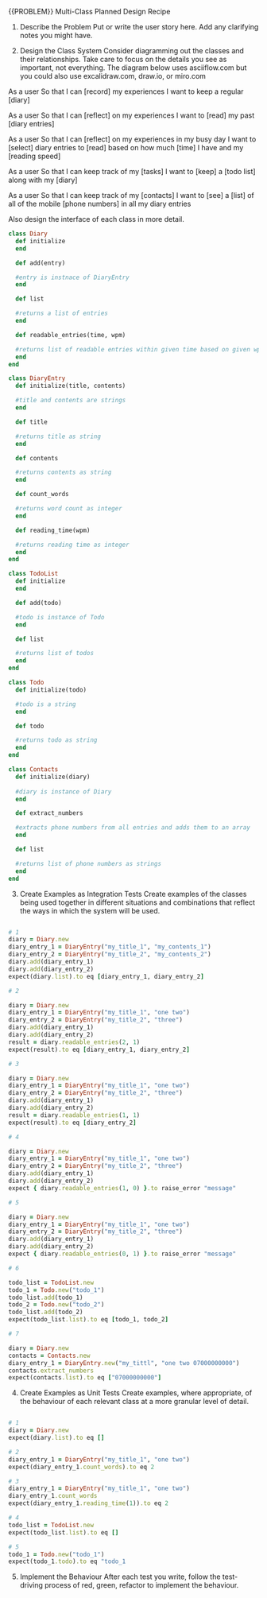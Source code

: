 {{PROBLEM}} Multi-Class Planned Design Recipe
1. Describe the Problem
Put or write the user story here. Add any clarifying notes you might have.

2. Design the Class System
Consider diagramming out the classes and their relationships. Take care to focus on the details you see as important, not everything. The diagram below uses asciiflow.com but you could also use excalidraw.com, draw.io, or miro.com

As a user
So that I can [record] my experiences
I want to keep a regular [diary]

As a user
So that I can [reflect] on my experiences
I want to [read] my past [diary entries]

As a user
So that I can [reflect] on my experiences in my busy day
I want to [select] diary entries to [read] based on how much [time] I have and my [reading speed]

As a user
So that I can keep track of my [tasks]
I want to [keep] a [todo list] along with my [diary]

As a user
So that I can keep track of my [contacts]
I want to [see] a [list] of all of the mobile [phone numbers] in all my diary entries

Also design the interface of each class in more detail.

```ruby
class Diary
  def initialize
  end

  def add(entry)

  #entry is instnace of DiaryEntry
  end

  def list

  #returns a list of entries
  end

  def readable_entries(time, wpm)

  #returns list of readable entries within given time based on given wpm
  end
end

class DiaryEntry
  def initialize(title, contents)

  #title and contents are strings
  end

  def title

  #returns title as string
  end

  def contents

  #returns contents as string
  end

  def count_words

  #returns word count as integer
  end

  def reading_time(wpm)

  #returns reading time as integer
  end
end

class TodoList
  def initialize
  end

  def add(todo)

  #todo is instance of Todo
  end

  def list

  #returns list of todos
  end
end

class Todo
  def initialize(todo)

  #todo is a string
  end

  def todo

  #returns todo as string
  end
end

class Contacts
  def initialize(diary)
  
  #diary is instance of Diary
  end

  def extract_numbers

  #extracts phone numbers from all entries and adds them to an array
  end

  def list

  #returns list of phone numbers as strings
  end
end
```
3. Create Examples as Integration Tests
Create examples of the classes being used together in different situations and combinations that reflect the ways in which the system will be used.

```ruby

# 1
diary = Diary.new
diary_entry_1 = DiaryEntry("my_title_1", "my_contents_1")
diary_entry_2 = DiaryEntry("my_title_2", "my_contents_2")
diary.add(diary_entry_1)
diary.add(diary_entry_2)
expect(diary.list).to eq [diary_entry_1, diary_entry_2]

# 2

diary = Diary.new
diary_entry_1 = DiaryEntry("my_title_1", "one two")
diary_entry_2 = DiaryEntry("my_title_2", "three")
diary.add(diary_entry_1)
diary.add(diary_entry_2)
result = diary.readable_entries(2, 1)
expect(result).to eq [diary_entry_1, diary_entry_2]

# 3

diary = Diary.new
diary_entry_1 = DiaryEntry("my_title_1", "one two")
diary_entry_2 = DiaryEntry("my_title_2", "three")
diary.add(diary_entry_1)
diary.add(diary_entry_2)
result = diary.readable_entries(1, 1)
expect(result).to eq [diary_entry_2]

# 4

diary = Diary.new
diary_entry_1 = DiaryEntry("my_title_1", "one two")
diary_entry_2 = DiaryEntry("my_title_2", "three")
diary.add(diary_entry_1)
diary.add(diary_entry_2)
expect { diary.readable_entries(1, 0) }.to raise_error "message"

# 5

diary = Diary.new
diary_entry_1 = DiaryEntry("my_title_1", "one two")
diary_entry_2 = DiaryEntry("my_title_2", "three")
diary.add(diary_entry_1)
diary.add(diary_entry_2)
expect { diary.readable_entries(0, 1) }.to raise_error "message"

# 6 

todo_list = TodoList.new
todo_1 = Todo.new("todo_1")
todo_list.add(todo_1)
todo_2 = Todo.new("todo_2")
todo_list.add(todo_2)
expect(todo_list.list).to eq [todo_1, todo_2]

# 7

diary = Diary.new
contacts = Contacts.new
diary_entry_1 = DiaryEntry.new("my_tittl", "one two 07000000000")
contacts.extract_numbers
expect(contacts.list).to eq ["07000000000"]

```

4. Create Examples as Unit Tests
Create examples, where appropriate, of the behaviour of each relevant class at a more granular level of detail.

```ruby

# 1 
diary = Diary.new
expect(diary.list).to eq []

# 2
diary_entry_1 = DiaryEntry("my_title_1", "one two")
expect(diary_entry_1.count_words).to eq 2

# 3
diary_entry_1 = DiaryEntry("my_title_1", "one two")
diary_entry_1.count_words
expect(diary_entry_1.reading_time(1)).to eq 2

# 4 
todo_list = TodoList.new
expect(todo_list.list).to eq []

# 5 
todo_1 = Todo.new("todo_1")
expect(todo_1.todo).to eq "todo_1

```

5. Implement the Behaviour
After each test you write, follow the test-driving process of red, green, refactor to implement the behaviour.